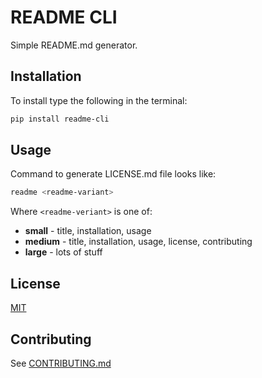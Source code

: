 # README CLI

Simple README.md generator.

## Installation

To install type the following in the terminal:

```bash
pip install readme-cli
```

## Usage

Command to generate LICENSE.md file looks like:

```bash
readme <readme-variant>
```

Where `<readme-veriant>` is one of:

* **small** - title, installation, usage
* **medium** - title, installation, usage, license, contributing
* **large** - lots of stuff

## License

[MIT](LICENSE.md)

## Contributing

See [CONTRIBUTING.md](CONTRIBUTING.md)
